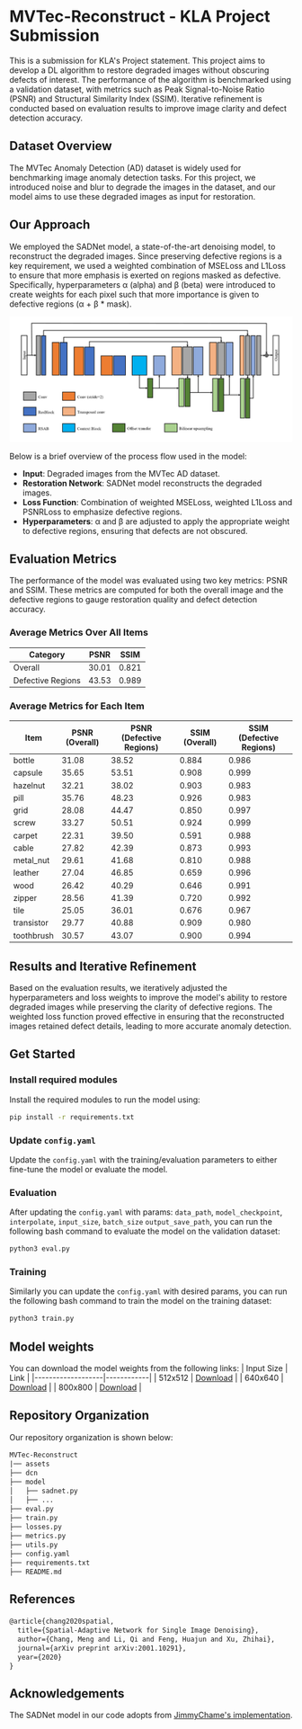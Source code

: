 # MVTec-Reconstruct - KLA Project Submission

This is a submission for KLA's Project statement. This project aims to develop a DL algorithm to restore degraded images without obscuring defects of interest. The performance of the algorithm is benchmarked using a validation dataset, with metrics such as Peak Signal-to-Noise Ratio (PSNR) and Structural Similarity Index (SSIM). Iterative refinement is conducted based on evaluation results to improve image clarity and defect detection accuracy.

## Dataset Overview
The MVTec Anomaly Detection (AD) dataset is widely used for benchmarking image anomaly detection tasks. For this project, we introduced noise and blur to degrade the images in the dataset, and our model aims to use these degraded images as input for restoration.

## Our Approach
We employed the SADNet model, a state-of-the-art denoising model, to reconstruct the degraded images. Since preserving defective regions is a key requirement, we used a weighted combination of MSELoss and L1Loss to ensure that more emphasis is exerted on regions masked as defective. Specifically, hyperparameters α (alpha) and β (beta) were introduced to create weights for each pixel such that more importance is given to defective regions (α + β * mask).

![SADNet Model Block Diagram](https://github.com/sujay-2001/MVTec-Reconstruct/blob/gh-pages/assets/image.png)

Below is a brief overview of the process flow used in the model:
- **Input**: Degraded images from the MVTec AD dataset.
- **Restoration Network**: SADNet model reconstructs the degraded images.
- **Loss Function**: Combination of weighted MSELoss, weighted L1Loss and PSNRLoss to emphasize defective regions.
- **Hyperparameters**: α and β are adjusted to apply the appropriate weight to defective regions, ensuring that defects are not obscured.

## Evaluation Metrics
The performance of the model was evaluated using two key metrics: PSNR and SSIM. These metrics are computed for both the overall image and the defective regions to gauge restoration quality and defect detection accuracy.

### Average Metrics Over All Items
| Category          | PSNR       | SSIM       |
|-------------------|------------|------------|
| Overall           | 30.01      | 0.821      |
| Defective Regions | 43.53      | 0.989      |

### Average Metrics for Each Item
| Item        | PSNR (Overall) | PSNR (Defective Regions) | SSIM (Overall) | SSIM (Defective Regions) |
|-------------|----------------|--------------------------|----------------|--------------------------|
| bottle      | 31.08          | 38.52                    | 0.884          | 0.986                    |
| capsule     | 35.65          | 53.51                    | 0.908          | 0.999                    |
| hazelnut    | 32.21          | 38.02                    | 0.903          | 0.983                    |
| pill        | 35.76          | 48.23                    | 0.926          | 0.983                    |
| grid        | 28.08          | 44.47                    | 0.850          | 0.997                    |
| screw       | 33.27          | 50.51                    | 0.924          | 0.999                    |
| carpet      | 22.31          | 39.50                    | 0.591          | 0.988                    |
| cable       | 27.82          | 42.39                    | 0.873          | 0.993                    |
| metal_nut   | 29.61          | 41.68                    | 0.810          | 0.988                    |
| leather     | 27.04          | 46.85                    | 0.659          | 0.996                    |
| wood        | 26.42          | 40.29                    | 0.646          | 0.991                    |
| zipper      | 28.56          | 41.39                    | 0.720          | 0.992                    |
| tile        | 25.05          | 36.01                    | 0.676          | 0.967                    |
| transistor  | 29.77          | 40.88                    | 0.909          | 0.980                    |
| toothbrush  | 30.57          | 43.07                    | 0.900          | 0.994                    |

## Results and Iterative Refinement
Based on the evaluation results, we iteratively adjusted the hyperparameters and loss weights to improve the model's ability to restore degraded images while preserving the clarity of defective regions. The weighted loss function proved effective in ensuring that the reconstructed images retained defect details, leading to more accurate anomaly detection.


## Get Started 

### Install required modules
Install the required modules to run the model using:

```bash
pip install -r requirements.txt
```
### Update `config.yaml`
Update the `config.yaml` with the training/evaluation parameters to either fine-tune the model or evaluate the model.

### Evaluation
After updating the `config.yaml` with params: `data_path`, `model_checkpoint`, `interpolate`, `input_size`, `batch_size` `output_save_path`, you can run the following bash command to evaluate the model on the validation dataset:
```bash
python3 eval.py
```

### Training
Similarly you can update the `config.yaml` with desired params, you can run the following bash command to train the model on the training dataset:
```bash
python3 train.py
```

## Model weights
You can download the model weights from the following links:
| Input Size          | Link       | 
|-------------------|------------|
| 512x512 | [Download](https://drive.google.com/file/d/1Fw89b_zFvieYskDVl7DL9KEeDTw9zza4/view?usp=sharing)   |
| 640x640 | [Download](https://drive.google.com/file/d/1zBuHLehW0v1hvsCnEM8ndchPYw7fWPY4/view?usp=sharing)      |
| 800x800 | [Download](https://drive.google.com/file/d/1X3vwF9FE8houLr6OpR0zt30H6Wxh1ny1/view?usp=sharing)       |


## Repository Organization

Our repository organization is shown below:

```
MVTec-Reconstruct
|── assets
├── dcn
├── model
│   ├── sadnet.py
│   ├── ...
├── eval.py
├── train.py
├── losses.py
├── metrics.py
├── utils.py
├── config.yaml
├── requirements.txt
├── README.md

```

## References
```
@article{chang2020spatial,
  title={Spatial-Adaptive Network for Single Image Denoising},
  author={Chang, Meng and Li, Qi and Feng, Huajun and Xu, Zhihai},
  journal={arXiv preprint arXiv:2001.10291},
  year={2020}
}
```
## Acknowledgements
The SADNet model in our code adopts from [JimmyChame's implementation](https://github.com/JimmyChame/SADNet).